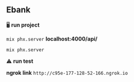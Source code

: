 ## Ebank

🖥️ **run project**

`mix phx.server` **localhost:4000/api/**

`mix phx.server`

⚠️  **run test**

**ngrok link** `http://c95e-177-128-52-166.ngrok.io`
